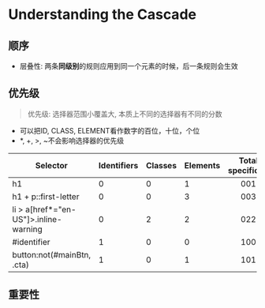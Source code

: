 # Understanding the Cascade

## 顺序

- 层叠性: 两条**同级别**的规则应用到同一个元素的时候，后一条规则会生效

## 优先级

> 优先级: 选择器范围小覆盖大, 本质上不同的选择器有不同的分数

- 可以把ID, CLASS, ELEMENT看作数字的百位，十位，个位
- *, +, >, ~不会影响选择器的优先级

|Selector|Identifiers|Classes|Elements|Total specificity|
|--|--|--|--|:--:|
|h1|0|0|1|001|
|h1 + p::first-letter|0|0|3|003|
|li > a\[href*="en-US"]>.inline-warning|0|2|2|022|
|\#identifier|1|0|0|100|
|button:not(\#mainBtn, .cta)|1|0|1|101|
 
## 重要性 


